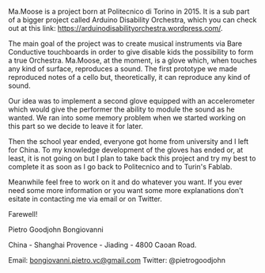 Ma.Moose is a project born at Politecnico di Torino in 2015.
It is a sub part of a bigger project called Arduino Disability Orchestra, which you can check out at this link: https://arduinodisabilityorchestra.wordpress.com/.

The main goal of the project was to create musical instruments via Bare Conductive touchboards in order to give disable kids the possibility to form a true Orchestra.
Ma.Moose, at the moment, is a glove which, when touches any kind of surface, reproduces a sound.
The first prototype we made reproduced notes of a cello but, theoretically, it can reproduce any kind of sound.

Our idea was to implement a second glove equipped with an accelerometer which would give the performer the ability to module the sound as he wanted.
We ran into some memory problem when we started working on this part so we decide to leave it for later.

Then the school year ended, everyone got home from university and I left for China.
To my knowledge development of the gloves has ended or, at least, it is not going on but I plan to take back this project and try my best to complete it as soon as I go back to Politecnico and to Turin's Fablab.

Meanwhile feel free to work on it and do whatever you want. If you ever need some more information or you want some more explanations don't esitate in contacting me via email or on Twitter.

Farewell!

Pietro Goodjohn Bongiovanni

China - Shanghai Provence - Jiading - 4800 Caoan Road.

Email:
bongiovanni.pietro.vc@gmail.com
Twitter:
@pietrogoodjohn
